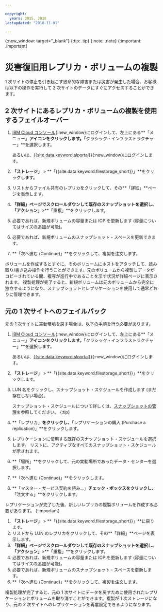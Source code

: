 ```yaml
---

copyright:
  years: 2015, 2018
lastupdated: "2018-11-01"

---
```


{:new_window: target="_blank"}
{:tip: .tip}
{:note: .note}
{:important: .important}


# 災害復旧用レプリカ・ボリュームの複製

1 次サイトの停止を引き起こす致命的な障害または災害が発生した場合、お客様は以下の操作を実行して 2 次サイトのデータにすぐにアクセスすることができます。 

## 2 次サイトにあるレプリカ・ボリュームの複製を使用するフェイルオーバー

1. [IBM Cloud コンソール](https://console.bluemix.net/catalog/){:new_window}にログインして、左上にある**「メニュー」**アイコンをクリックします。**「クラシック・インフラストラクチャー」**を選択します。 

   あるいは、[{{site.data.keyword.slportal}}](https://control.softlayer.com/){:new_window}にログインします。
2. **「ストレージ」** > **「{{site.data.keyword.filestorage_short}}」**をクリックします。
3. リストからファイル共有のレプリカをクリックして、その**「詳細」**ページを表示します。
4. **「詳細」**ページでスクロールダウンして既存のスナップショットを選択し、**「アクション」**>**「重複」**をクリックします。
5. 必要であれば、新規ボリュームの容量または IOP を更新します (容量についてはサイズの追加が可能)。
6. 必要であれば、新規ボリュームのスナップショット・スペースを更新できます。
7. **「次へ進む (Continue)」**をクリックして、複製を注文します。

ボリュームを作成するとすぐに、そのボリュームにホストをアタッチして、読み取り/書き込み操作を行うことができます。元のボリュームから複製にデータがコピーされている間、複写が進行中であることを示す状況が詳細ページに表示されます。 複製処理が完了すると、新規ボリュームは元のボリュームから完全に独立するようになり、スナップショットとレプリケーションを使用して通常どおりに管理できます。

## 元の 1 次サイトへのフェイルバック

元の 1 次サイトに実動環境を戻す場合は、以下の手順を行う必要があります。

1. [IBM Cloud コンソール](https://console.bluemix.net/catalog/){:new_window}にログインして、左上にある**「メニュー」**アイコンをクリックします。**「クラシック・インフラストラクチャー」**を選択します。 

   あるいは、[{{site.data.keyword.slportal}}](https://control.softlayer.com/){:new_window}にログインします。
2. **「ストレージ」** > **「{{site.data.keyword.filestorage_short}}」**をクリックします。
3. LUN 名をクリックし、スナップショット・スケジュールを作成します (まだ存在しない場合)。 

   スナップショット・スケジュールについて詳しくは、[スナップショットの管理](working-with-snapshots.html#adding-a-snapshot-schedule)を参照してください。
   {:tip}
4. **「レプリカ」**をクリックし、**「レプリケーションの購入 (Purchase a replication)」**をクリックします。
5. レプリケーションに使用する既存のスナップショット・スケジュールを選択します。 リストに、アクティブなすべてのスナップショット・スケジュールが示されます。 
6. **「場所」**をクリックして、元の実動場所であったデータ・センターを選択します。
7. **「次へ進む (Continue)」**をクリックします。
8. **「マスター・サービス契約を読み…」**チェック・ボックスをクリックし、**「注文する」**をクリックします。

レプリケーションが完了した後、新しいレプリカの複製ボリュームを作成する必要があります。
{:important}

1. **「ストレージ」** > **「{{site.data.keyword.filestorage_short}}」**に戻ります。
2. リストから LUN のレプリカをクリックして、その**「詳細」**ページを表示します。
3. **「詳細」**ページでスクロールダウンして既存のスナップショットを選択し、**「アクション」**>**「重複」**をクリックします。
4. 必要であれば、新規ボリュームの容量または IOP を更新します (容量についてはサイズの追加が可能)。
5. 必要であれば、新規ボリュームのスナップショット・スペースを更新します。
6. **「次へ進む (Continue)」**をクリックして、複製を注文します。

複製処理が完了すると、元の 1 次サイトにデータを戻すために使用されたレプリケーションとボリュームを取り消すことができます。複製が 1 次ストレージになり、元の 2 次サイトへのレプリケーションを再度設定できるようになります。
